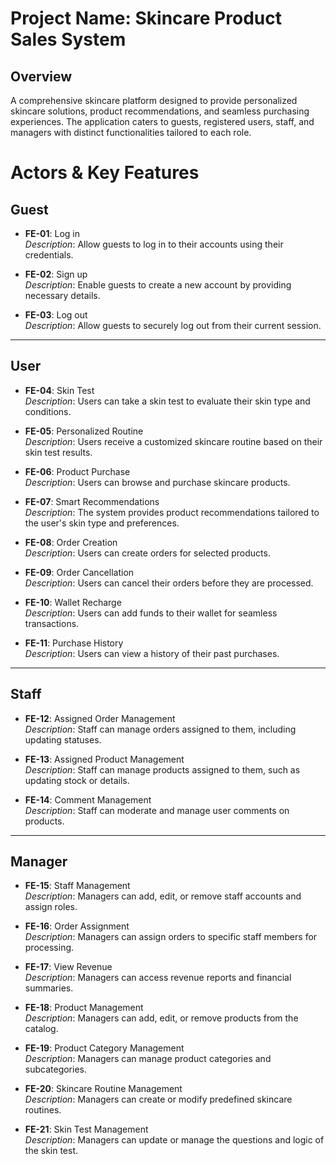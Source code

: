 # **Project Name**: Skincare Product Sales System

## Overview

A comprehensive skincare platform designed to provide personalized skincare solutions, product recommendations, and seamless purchasing experiences. The application caters to guests, registered users, staff, and managers with distinct functionalities tailored to each role.

# Actors & Key Features

## Guest

- **FE-01**: Log in  
  _Description_: Allow guests to log in to their accounts using their credentials.

- **FE-02**: Sign up  
  _Description_: Enable guests to create a new account by providing necessary details.

- **FE-03**: Log out  
  _Description_: Allow guests to securely log out from their current session.

---

## User

- **FE-04**: Skin Test  
  _Description_: Users can take a skin test to evaluate their skin type and conditions.

- **FE-05**: Personalized Routine  
  _Description_: Users receive a customized skincare routine based on their skin test results.

- **FE-06**: Product Purchase  
  _Description_: Users can browse and purchase skincare products.

- **FE-07**: Smart Recommendations  
  _Description_: The system provides product recommendations tailored to the user's skin type and preferences.

- **FE-08**: Order Creation  
  _Description_: Users can create orders for selected products.

- **FE-09**: Order Cancellation  
  _Description_: Users can cancel their orders before they are processed.

- **FE-10**: Wallet Recharge  
  _Description_: Users can add funds to their wallet for seamless transactions.

- **FE-11**: Purchase History  
  _Description_: Users can view a history of their past purchases.

---

## Staff

- **FE-12**: Assigned Order Management  
  _Description_: Staff can manage orders assigned to them, including updating statuses.

- **FE-13**: Assigned Product Management  
  _Description_: Staff can manage products assigned to them, such as updating stock or details.

- **FE-14**: Comment Management  
  _Description_: Staff can moderate and manage user comments on products.

---

## Manager

- **FE-15**: Staff Management  
  _Description_: Managers can add, edit, or remove staff accounts and assign roles.

- **FE-16**: Order Assignment  
  _Description_: Managers can assign orders to specific staff members for processing.

- **FE-17**: View Revenue  
  _Description_: Managers can access revenue reports and financial summaries.

- **FE-18**: Product Management  
  _Description_: Managers can add, edit, or remove products from the catalog.

- **FE-19**: Product Category Management  
  _Description_: Managers can manage product categories and subcategories.

- **FE-20**: Skincare Routine Management  
  _Description_: Managers can create or modify predefined skincare routines.

- **FE-21**: Skin Test Management  
  _Description_: Managers can update or manage the questions and logic of the skin test.
